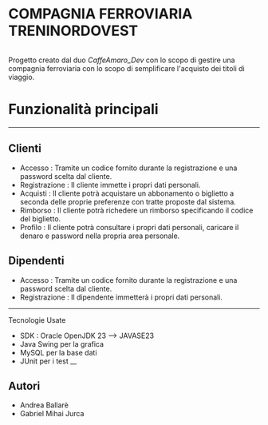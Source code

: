 # COMPAGNIA FERROVIARIA TRENINORDOVEST 

<div style="text-align: center;">
  <img src="(https://github.com/user-attachments/assets/fdc2b77d-f3fe-482e-b3a3-3a431662da12)" alt="" />
</div>



Progetto creato dal duo *CaffeAmaro_Dev* con lo scopo di gestire una compagnia ferroviaria con lo scopo di semplificare l'acquisto dei titoli di viaggio.

# Funzionalità principali
___
## Clienti
- Accesso : Tramite un codice fornito durante la registrazione e una password scelta dal cliente.
- Registrazione : Il cliente immette i propri dati personali.
- Acquisti : Il cliente potrà acquistare un abbonamento o biglietto a seconda delle proprie preferenze con tratte proposte dal sistema.
- Rimborso : Il cliente potrà richedere un rimborso specificando il codice del biglietto.
- Profilo : Il cliente potrà consultare i propri dati personali, caricare il denaro e password nella propria area personale.

## Dipendenti
- Accesso : Tramite un codice fornito durante la registrazione e una password scelta dal cliente.
- Registrazione : Il dipendente immetterà i propri dati personali.
___
Tecnologie Usate
- SDK : Oracle OpenJDK 23 --> JAVASE23
- Java Swing per la grafica
- MySQL per la base dati
- JUnit per i test
__
## Autori
- Andrea Ballarè
- Gabriel Mihai Jurca

